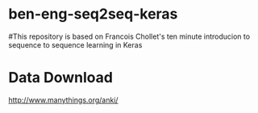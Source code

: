 # ben-eng-seq2seq-keras

#This repository is based on Francois Chollet's ten minute introducion to sequence to sequence learning in Keras

# Data Download
http://www.manythings.org/anki/
